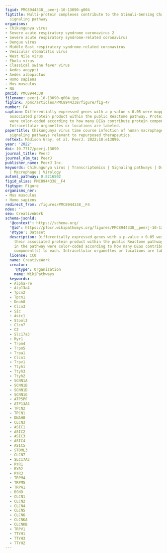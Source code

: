 ```yaml
---
figid: PMC8944338__peerj-10-13090-g004
figtitle: Multi-protein complexes contribute to the Stimuli-Sensing Channels intracellular
  signaling pathway
organisms:
- Chikungunya virus
- Severe acute respiratory syndrome coronavirus 2
- Severe acute respiratory syndrome-related coronavirus
- Dengue virus
- Middle East respiratory syndrome-related coronavirus
- Vesicular stomatitis virus
- West Nile virus
- Ebola virus
- Classical swine fever virus
- Aedes aegypti
- Aedes albopictus
- Homo sapiens
- Mus musculus
- NA
pmcid: PMC8944338
filename: peerj-10-13090-g004.jpg
figlink: /pmc/articles/PMC8944338/figure/fig-4/
number: F4
caption: Differentially expressed genes with a p-value < 0.05 were mapped to their
  associated protein product within the public Reactome pathway. Proteins in the pathway
  were color-coded according to how many DEGs contribute protein component(s) to each.
  Intracellular organelles or locations are labeled.
papertitle: Chikungunya virus time course infection of human macrophages reveals intracellular
  signaling pathways relevant to repurposed therapeutics.
reftext: Madison Gray, et al. PeerJ. 2022;10:e13090.
year: '2022'
doi: 10.7717/peerj.13090
journal_title: PeerJ
journal_nlm_ta: PeerJ
publisher_name: PeerJ Inc.
keywords: Chikungunya virus | Transcriptomics | Signaling pathways | Drug repurposing
  | Macrophage | Virology
automl_pathway: 0.8216502
figid_alias: PMC8944338__F4
figtype: Figure
organisms_ner:
- Mus musculus
- Homo sapiens
redirect_from: /figures/PMC8944338__F4
ndex: ''
seo: CreativeWork
schema-jsonld:
  '@context': https://schema.org/
  '@id': https://pfocr.wikipathways.org/figures/PMC8944338__peerj-10-13090-g004.html
  '@type': Dataset
  description: Differentially expressed genes with a p-value < 0.05 were mapped to
    their associated protein product within the public Reactome pathway. Proteins
    in the pathway were color-coded according to how many DEGs contribute protein
    component(s) to each. Intracellular organelles or locations are labeled.
  license: CC0
  name: CreativeWork
  creator:
    '@type': Organization
    name: WikiPathways
  keywords:
  - Alpha-re
  - Atp13a4
  - Tpcn2
  - Tpcn1
  - Dnah8
  - Clcn3
  - Sic
  - Asic1
  - Stoml3
  - Clcn7
  - C2
  - Slc17a3
  - Ryr1
  - Trpm4
  - Trpm5
  - Trpa1
  - Clcn1
  - Trpv1
  - Ttyh1
  - Ttyh3
  - Ttyh2
  - SCNN1A
  - SCNN1B
  - SCNN1D
  - SCNN1G
  - ATP5PF
  - ATP13A4
  - TPCN2
  - TPCN1
  - DNAH8
  - CLCN3
  - ASIC1
  - ASIC2
  - ASIC3
  - ASIC4
  - ASIC5
  - STOML3
  - CLCN7
  - SLC17A3
  - RYR1
  - RYR2
  - RYR3
  - TRPM4
  - TRPM5
  - TRPA1
  - BSND
  - CLCN1
  - CLCN2
  - CLCN4
  - CLCN5
  - CLCN6
  - CLCNKA
  - CLCNKB
  - TRPV1
  - TTYH1
  - TTYH3
  - TTYH2
---
```

